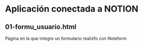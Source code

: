 # Aplicación conectada a NOTION

## 01-formu_usuario.html

Página en la que integro un formulario realizfo con Noteform